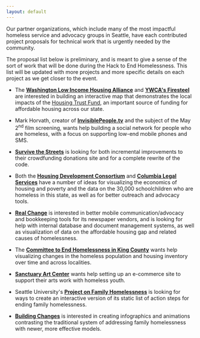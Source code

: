 ```yaml
---
layout: default
---
```



Our partner organizations, which include many of the most impactful homeless service and advocacy groups in Seattle, have each contributed project proposals for technical work that is urgently needed by the community.

The proposal list below is preliminary, and is meant to give a sense of the sort of work that will be done during the Hack to End Homelessness. This list will be updated with more projects and more specific details on each project as we get closer to the event.


- The [**Washington Low Income Housing Alliance**](http://wliha.org/) and [**YWCA's Firesteel**](http://firesteelwa.org/) are interested in building an interactive map that demonstrates the local impacts of the [Housing Trust Fund](http://www.commerce.wa.gov/Programs/housing/TrustFund/Pages/default.aspx), an important source of funding for affordable housing across our state.

- Mark Horvath, creator of [**InvisiblePeople.tv**](http://invisiblepeople.tv) and the subject of the May 2<sup>nd</sup> film screening, wants help building a social network for people who are homeless, with a focus on supporting low-end mobile phones and SMS.

- [**Survive the Streets**](http://survivethestreets.org/) is looking for both incremental improvements to their crowdfunding donations site and for a complete rewrite of the code.

- Both the [**Housing Development Consortium**](http://www.housingconsortium.org/) and [**Columbia Legal Services**](http://columbialegal.org) have a number of ideas for visualizing the economics of housing and poverty and the data on the 30,000 schoolchildren who are homeless in this state, as well as for better outreach and advocacy tools.

- [**Real Change**](http://www.realchangenews.org/) is interested in better mobile communication/advocacy and bookkeeping tools for its newspaper vendors, and is looking for help with internal database and document management systems, as well as visualization of data on the affordable housing gap and related causes of homelessness.

- The [**Committee to End Homelessness in King County**](http://www.cehkc.org/) wants help visualizing changes in the homeless population and housing inventory over time and across localities.

- [**Sanctuary Art Center**](http://sanctuaryartcenter.org/) wants help setting up an e-commerce site to support their arts work with homeless youth.

- Seattle University's [**Project on Family Homelessness**](https://www.seattleu.edu/artsci/departments/communication/csc/family-homelessness/) is looking for ways to create an interactive version of its static list of action steps for ending family homelessness.

- [**Building Changes**](http://buildingchanges.org/) is interested in creating infographics and animations contrasting the traditional system of addressing family homelessness with newer, more effective models.





